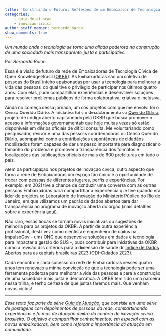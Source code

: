 ```yaml
---
title: 'Construindo o Futuro: Reflexões de um Embaixador de Tecnologia Cívica'
categories:
    - guia-de-atuacao
    - inovacao-civica
author_staff_member: bernardo_baron
show_comments: true
---
```

*Um mundo onde a tecnologia se torna uma aliada poderosa na construção de uma sociedade mais transparente, justa e participativa.*

Por *Bernardo Baron*

Essa é a visão de futuro da rede de Embaixadoras de Tecnologia Cívica de Open Knowledge Brasil ([OKBR](https://ok.org.br/)). As Embaixadoras são um coletivo de pessoas do Brasil inteiro apaixonadas por usar a tecnologia para melhorar a vida das pessoas, do qual tive o privilégio de participar nos últimos quatro anos. Com elas, pude compartilhar experiências e desenvolver soluções para resolver problemas públicos de forma colaborativa, criativa e inclusiva.

Ainda no começo dessa jornada, um dos projetos com que me envolvi foi o Censo Querido Diário. A iniciativa foi um desdobramento do [Querido Diário](https://queridodiario.ok.org.br/), projeto de código aberto capitaneado pela OKBR que busca promover o acesso a informações governamentais que hoje muitas vezes só estão disponíveis em diários oficiais de difícil consulta. Me voluntariando como pesquisador, revisor e uma das pessoas coordenadoras do Censo Querido Diário, acompanhei como a contribuições espontâneas de cidadãos mobilizados foram capazes de dar um passo importante para diagnosticar o tamanho do problema e promover a transparência dos formatos e localizações das publicações oficiais de mais de 600 prefeituras em todo o país.

Além da participação nos projetos de inovação cívica, outro aspecto que torna a rede de Embaixadoras um espaço tão único é a oportunidade de trocar com pessoas de diferentes lugares, perfis e experiências. Por exemplo, em 2021 tive a chance de conduzir uma conversa com as outras pessoas Embaixadoras para compartilhar a experiência que tive quando era líder de projetos no Laboratório de Inovação do Ministério Público do Rio de Janeiro, em que utilizamos um padrão de dados abertos para dar transparência ao programa de inovação aberta do órgão (mais detalhes sobre a experiência [aqui](https://medium.com/inova%C3%A7%C3%A3o-em-governo-e-no-controle/levando-transpar%C3%AAncia-a-s%C3%A9rio-e4baa0b52fa3)).

Não raro, essas trocas se tornam novas iniciativas ou sugestões de melhoria para os projetos da OKBR. A partir de outra experiência profissional, desta vez como cientista e engenheiro de dados na ImpulsoGov - uma ONG que desenvolve soluções em dados e tecnologia para impactar a gestão do SUS -, pude contribuir para iniciativas da OKBR como a revisão dos critérios para a dimensão de saúde do [Índice de Dados Abertos](https://ok.org.br/projetos/open-data-index/) para as capitais brasileiras 2023 (ODI-Cidades 2023).

Cada encontro e cada sucesso da rede de Embaixadoras nesses quatro anos tem renovado a minha convicção de que a tecnologia pode ser uma ferramenta poderosa para melhorar a vida das pessoas e para a construção de uma sociedade mais justa e democrática. A OKBR tem sido uma parceira nessa trilha, e tenho certeza de que juntas faremos mais. Que venham novos ciclos!



---

*Esse texto faz parte da série [Guia de Atuação](https://embaixadoras.ok.org.br/guia%20de%20lideran%C3%A7as/inova%C3%A7%C3%A3o%20c%C3%ADvica/2023/08/07/abertura-guia-liderancas/), que consiste em uma série de postagens com depoimentos de pessoas da rede, compartilhando experiências e formas de atuação dentro do cenário de inovação cívica brasileiro. O objetivo é compartilhar conhecimentos, em especial com as novas embaixadoras, bem como reforçar a importância da atuação em comunidade.*